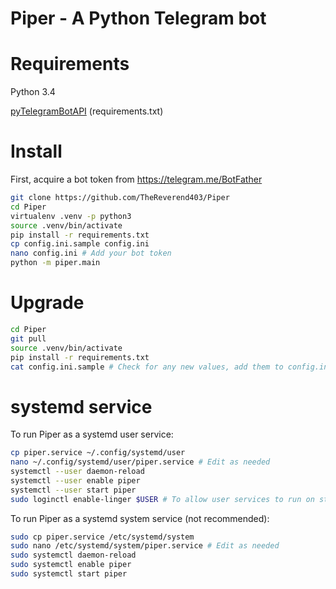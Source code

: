 Piper - A Python Telegram bot
=============================

# Requirements
Python 3.4

[pyTelegramBotAPI](https://github.com/eternnoir/pyTelegramBotAPI) (requirements.txt)

# Install
First, acquire a bot token from https://telegram.me/BotFather

```sh
git clone https://github.com/TheReverend403/Piper
cd Piper
virtualenv .venv -p python3
source .venv/bin/activate
pip install -r requirements.txt
cp config.ini.sample config.ini
nano config.ini # Add your bot token
python -m piper.main
```

# Upgrade
```sh
cd Piper
git pull
source .venv/bin/activate
pip install -r requirements.txt
cat config.ini.sample # Check for any new values, add them to config.ini
```

# systemd service
To run Piper as a systemd user service:

```sh
cp piper.service ~/.config/systemd/user
nano ~/.config/systemd/user/piper.service # Edit as needed
systemctl --user daemon-reload
systemctl --user enable piper
systemctl --user start piper
sudo loginctl enable-linger $USER # To allow user services to run on startup and stay after logout.
```

To run Piper as a systemd system service (not recommended):

```sh
sudo cp piper.service /etc/systemd/system
sudo nano /etc/systemd/system/piper.service # Edit as needed
sudo systemctl daemon-reload
sudo systemctl enable piper
sudo systemctl start piper
```